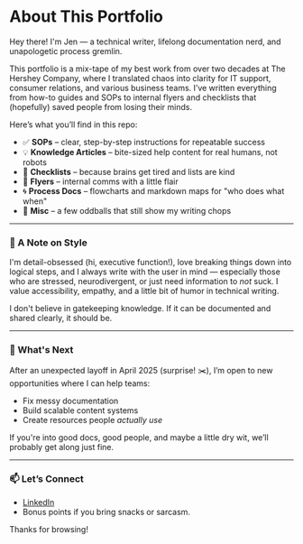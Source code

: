 # About This Portfolio

Hey there! I'm Jen — a technical writer, lifelong documentation nerd, and unapologetic process gremlin.

This portfolio is a mix-tape of my best work from over two decades at The Hershey Company, where I translated chaos into clarity for IT support, consumer relations, and various business teams. I’ve written everything from how-to guides and SOPs to internal flyers and checklists that (hopefully) saved people from losing their minds.

Here’s what you’ll find in this repo:
- ✅ **SOPs** – clear, step-by-step instructions for repeatable success
- 💡 **Knowledge Articles** – bite-sized help content for real humans, not robots
- 🧾 **Checklists** – because brains get tired and lists are kind
- 📣 **Flyers** – internal comms with a little flair
- 🌀 **Process Docs** – flowcharts and markdown maps for "who does what when"
- 🧪 **Misc** – a few oddballs that still show my writing chops

---

### 🧠 A Note on Style

I'm detail-obsessed (hi, executive function!), love breaking things down into logical steps, and I always write with the user in mind — especially those who are stressed, neurodivergent, or just need information to *not* suck. I value accessibility, empathy, and a little bit of humor in technical writing.

I don't believe in gatekeeping knowledge. If it can be documented and shared clearly, it should be.

---

### 🚀 What's Next

After an unexpected layoff in April 2025 (surprise! ✂️), I’m open to new opportunities where I can help teams:
- Fix messy documentation
- Build scalable content systems
- Create resources people *actually use*

If you're into good docs, good people, and maybe a little dry wit, we’ll probably get along just fine.

---

### 📫 Let’s Connect

- [LinkedIn](https://www.linkedin.com/in/jennifer-a-wanner/)
- Bonus points if you bring snacks or sarcasm.

Thanks for browsing!
